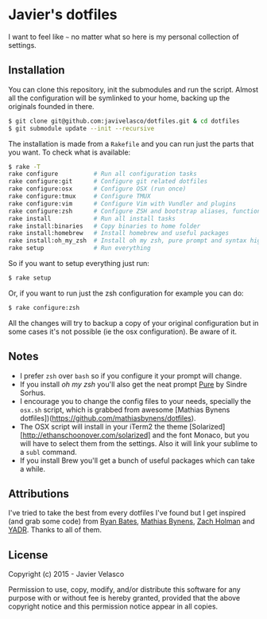 # Javier's dotfiles

I want to feel like `~` no matter what so here is my personal collection of settings.

## Installation

You can clone this repository, init the submodules and run the script. Almost all the configuration will be symlinked to your home, backing up the originals founded in there.

```bash
$ git clone git@github.com:javivelasco/dotfiles.git & cd dotfiles
$ git submodule update --init --recursive
```

The installation is made from a `Rakefile` and you can run just the parts that you want. To check what is available:

```bash
$ rake -T
rake configure          # Run all configuration tasks
rake configure:git      # Configure git related dotfiles
rake configure:osx      # Configure OSX (run once)
rake configure:tmux     # Configure TMUX
rake configure:vim      # Configure Vim with Vundler and plugins
rake configure:zsh      # Configure ZSH and bootstrap aliases, functions, etc
rake install            # Run all install tasks
rake install:binaries   # Copy binaries to home folder
rake install:homebrew   # Install homebrew and useful packages
rake install:oh_my_zsh  # Install oh my zsh, pure prompt and syntax highlighter
rake setup              # Run everything
```

So if you want to setup everything just run:

```bash
$ rake setup
```

Or, if you want to run just the zsh configuration for example you can do:

```bash
$ rake configure:zsh
```

All the changes will try to backup a copy of your original configuration but in some cases it's not possible (ie the osx configuration). Be aware of it.

## Notes

- I prefer `zsh` over `bash` so if you configure it your prompt will change.
- If you install *oh my zsh* you'll also get the neat prompt [Pure](https://github.com/sindresorhus/pure) by Sindre Sorhus.
- I encourage you to change the config files to your needs, specially the `osx.sh` script, which is grabbed from awesome [Mathias Bynens dotfiles])(https://github.com/mathiasbynens/dotfiles).
- The OSX script will install in your iTerm2 the theme [Solarized][http://ethanschoonover.com/solarized] and the font Monaco, but you will have to select them from the settings. Also it will link your sublime to a `subl` command.
- If you install Brew you'll get a bunch of useful packages which can take a while.

## Attributions

I've tried to take the best from every dotfiles I've found but I get inspired (and grab some code) from [Ryan Bates](https://github.com/ryanb/dotfiles), [Mathias Bynens](https://github.com/mathiasbynens/dotfiles), [Zach Holman](https://github.com/holman/dotfiles) and [YADR](https://github.com/skwp/dotfiles). Thanks to all of them.

## License

Copyright (c) 2015 - Javier Velasco

Permission to use, copy, modify, and/or distribute this software for any
purpose with or without fee is hereby granted, provided that the above
copyright notice and this permission notice appear in all copies.
